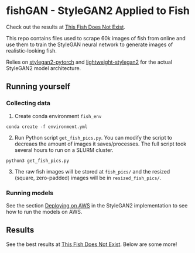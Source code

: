 # fishGAN - StyleGAN2 Applied to Fish

Check out the results at [This Fish Does Not Exist](http://thisfishdoesnotexist.com). 

This repo contains files used to scrape 60k images of fish from online and use them to train the StyleGAN neural network to generate images of realistic-looking fish. 

Relies on [stylegan2-pytorch](https://github.com/lucidrains/stylegan2-pytorch) and [lightweight-stylegan2](https://github.com/lucidrains/lightweight-gan) for the actual StyleGAN2 model architecture. 

## Running yourself

### Collecting data

1. Create conda environment `fish_env`
```
conda create -f environment.yml
```
2. Run Python script `get_fish_pics.py`. You can modify the script to decreaes the amount of images it saves/processes. The full script took several hours to run on a SLURM cluster. 
```
python3 get_fish_pics.py
```
3. The raw fish images will be stored at `fish_pics/` and the resized (square, zero-padded) images will be in `resized_fish_pics/`. 


### Running models

See the section [Deploying on AWS](https://github.com/lucidrains/stylegan2-pytorch#deployment-on-aws) in the StyleGAN2 implementation to see how to run the models on AWS. 

## Results

See the best results at [This Fish Does Not Exist](http://thisfishdoesnotexist.com). Below are some more!


